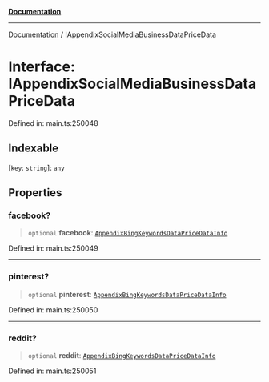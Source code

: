 [**Documentation**](../README.md)

***

[Documentation](../README.md) / IAppendixSocialMediaBusinessDataPriceData

# Interface: IAppendixSocialMediaBusinessDataPriceData

Defined in: main.ts:250048

## Indexable

\[`key`: `string`\]: `any`

## Properties

### facebook?

> `optional` **facebook**: [`AppendixBingKeywordsDataPriceDataInfo`](../classes/AppendixBingKeywordsDataPriceDataInfo.md)

Defined in: main.ts:250049

***

### pinterest?

> `optional` **pinterest**: [`AppendixBingKeywordsDataPriceDataInfo`](../classes/AppendixBingKeywordsDataPriceDataInfo.md)

Defined in: main.ts:250050

***

### reddit?

> `optional` **reddit**: [`AppendixBingKeywordsDataPriceDataInfo`](../classes/AppendixBingKeywordsDataPriceDataInfo.md)

Defined in: main.ts:250051
